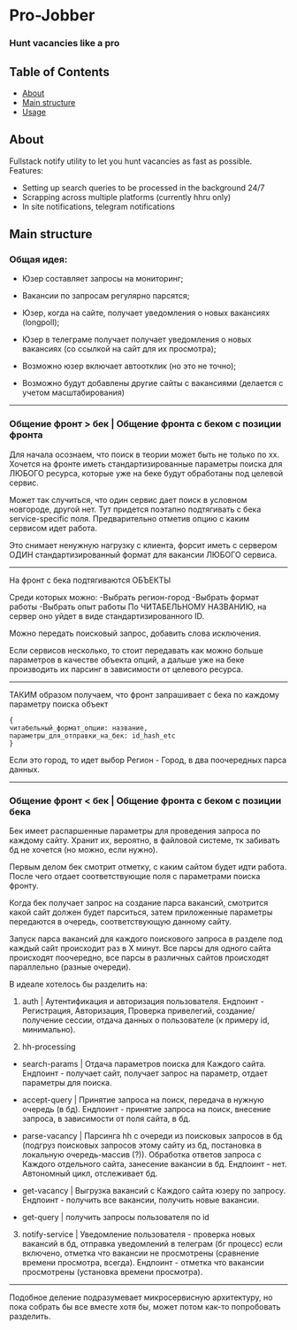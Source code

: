 # Pro-Jobber
### Hunt vacancies like a pro

## Table of Contents

- [About](#about)
- [Main structure](#structure)
- [Usage](#usage)

## About <a name = "about"></a>

Fullstack notify utility to let you hunt vacancies as fast as possible.
Features:
- Setting up search queries to be processed in the background 24/7
- Scrapping across multiple platforms (currently hhru only)
- In site notifications, telegram notifications

## Main structure <a name = "structure"></a>

### Общая идея:

- Юзер составляет запросы на мониторинг;
- Вакансии по запросам регулярно парсятся;
- Юзер, когда на сайте, получает уведомления о новых вакансиях (longpoll);
- Юзер в телеграме получает получает уведомления о новых вакансиях (со ссылкой на сайт для их просмотра);

- Возможно юзер включает автоотклик (но это не точно);
- Возможно будут добавлены другие сайты с вакансиями (делается с учетом масштабирования)

---

### Общение фронт > бек | Общение фронта с беком с позиции фронта

Для начала осознаем, что поиск в теории может быть не только по хх.
Хочется на фронте иметь стандартизированные параметры поиска для ЛЮБОГО ресурса, которые уже на беке будут обработаны под целевой сервис.

Может так случиться, что один сервис дает поиск в условном новгороде, другой нет.
Тут придется поэтапно подтягивать с бека service-specific поля.
Предварительно отметив опцию с каким сервисом идет работа.

Это снимает ненужную нагрузку с клиента, форсит иметь с сервером ОДИН стандартизированный формат для вакансии ЛЮБОГО сервиса.

---

На фронт с бека подтягиваются ОБЪЕКТЫ

Среди которых можно:
-Выбрать регион-город
-Выбрать формат работы
-Выбрать опыт работы
По ЧИТАБЕЛЬНОМУ НАЗВАНИЮ, на сервер оно уйдет в виде стандартизированного ID.

Можно передать поисковый запрос, добавить слова исключения.

Если сервисов несколько, то стоит передавать как можно больше параметров в качестве объекта опций, а дальше уже на беке производить их парсинг в зависимости от целевого ресурса.

---

ТАКИМ образом получаем, что фронт запрашивает с бека по каждому параметру поиска объект
```
{
читабельный_формат_опции: название,
параметры_для_отправки_на_бек: id_hash_etc
}
```

Если это город, то идет выбор Регион - Город, в два поочередных парса данных.

---

### Общение фронт < бек | Общение фронта с беком с позиции бека

Бек имеет распаршенные параметры для проведения запроса по каждому сайту. Хранит их, вероятно, в файловой системе, тк забивать бд не хочется (но можно, если нужно).

Первым делом бек смотрит отметку, с каким сайтом будет идти работа.
После чего отдает соответствующие поля с параметрами поиска фронту.

Когда бек получает запрос на создание парса вакансий, смотрится какой сайт должен будет парситься, затем приложенные параметры передаются в очередь, соответствующую данному сайту.

Запуск парса вакансий для каждого поискового запроса в разделе под каждый сайт происходит раз в X минут.
Все парсы для одного сайта происходят поочередно, все парсы в различных сайтов происходят параллельно (разные очереди).

В идеале хотелось бы разделить на:

1) auth | Аутентификация и авторизация пользователя.
Ендпоинт - Регистрация, Авторизация, Проверка привелегий, создание/получение сессии, отдача данных о пользователе (к примеру id, минимально).

2) hh-processing

- search-params | Отдача параметров поиска для Каждого сайта.
Ендпоинт - получает сайт, получает запрос на параметр, отдает параметры для поиска.

- accept-query | Принятие запроса на поиск, передача в нужную очередь (в бд).
Ендпоинт - принятие запроса на поиск, внесение запроса, в зависимости от поля сайта, в бд.

- parse-vacancy | Парсинга hh с очереди из поисковых запросов в бд (подгруз поисковых запросов этому сайту из бд, постановка в локальную очередь-массив (?)). Обработка ответов запроса с Каждого отдельного сайта, занесение вакансии в бд.
Ендпоинт - нет. Автономный цикл, отслеживает бд.

- get-vacancy | Выгрузка вакансий с Каждого сайта юзеру по запросу.
Ендпоинт - получить все вакансии, получить новые вакансии.

- get-query | получить запросы пользователя по id

3) notify-service | Уведомление пользователя - проверка новых вакансий в бд, отправка уведомлений в телеграм (бг процесс) если включено, отметка что вакансии не просмотрены (сравнение времени просмотра, всегда).
Ендпоинт - отметка что вакансии просмотрены (установка времени просмотра).


---

Подобное деление подразумевает микросервисную архитектуру, но пока собрать бы все вместе хотя бы, может потом как-то попробовать разделить.

